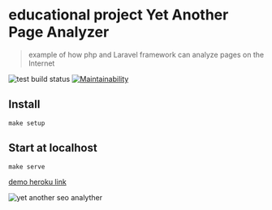 # educational project Yet Another Page Analyzer
> example of how php and Laravel framework can analyze pages on the Internet

![test build status](https://github.com/tolyod/php-project-lvl3/workflows/Master%20workflow/badge.svg)
[![Maintainability](https://api.codeclimate.com/v1/badges/2251fd9760119fa397c4/maintainability)](https://codeclimate.com/github/tolyod/php-project-lvl3/maintainability)

## Install
`make setup`

## Start at localhost
`make serve`

[demo heroku link](https://shrouded-sea-20040.herokuapp.com/)

![yet another seo analyther](https://tolyod.github.io/images/seo_analyzer.gif=320x240)
